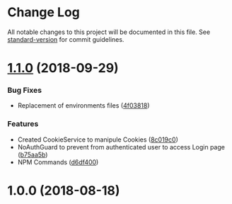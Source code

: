 # Change Log

All notable changes to this project will be documented in this file. See [standard-version](https://github.com/conventional-changelog/standard-version) for commit guidelines.

<a name="1.1.0"></a>
# [1.1.0](https://github.com/pheliperocha/retro/compare/v1.0.0...v1.1.0) (2018-09-29)


### Bug Fixes

* Replacement of environments files ([4f03818](https://github.com/pheliperocha/retro/commit/4f03818))


### Features

* Created CookieService to manipule Cookies ([8c019c0](https://github.com/pheliperocha/retro/commit/8c019c0))
* NoAuthGuard to prevent from authenticated user to access Login page ([b75aa5b](https://github.com/pheliperocha/retro/commit/b75aa5b))
* NPM Commands ([d6df400](https://github.com/pheliperocha/retro/commit/d6df400))



<a name="1.0.0"></a>
# 1.0.0 (2018-08-18)
